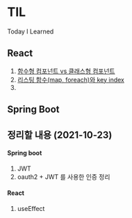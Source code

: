 # TIL
Today I Learned


## React

1. [함수형 컴포넌트 vs 클래스형 컴포넌트](https://github.com/junam2/TIL/blob/main/React/%EB%A6%AC%EC%8A%A4%ED%8C%85%20%ED%95%A8%EC%88%98%EC%99%80%20key%20.md)
2. [리스팅 함수(map, foreach)와 key index](https://github.com/junam2/TIL/blob/main/React/%EB%A6%AC%EC%8A%A4%ED%8C%85%20%ED%95%A8%EC%88%98%EC%99%80%20key%20.md)
3.

## Spring Boot

## 정리할 내용 (2021-10-23)

#### Spring boot
1. JWT
2. oauth2 + JWT 를 사용한 인증 정리 

#### React
1. useEffect

